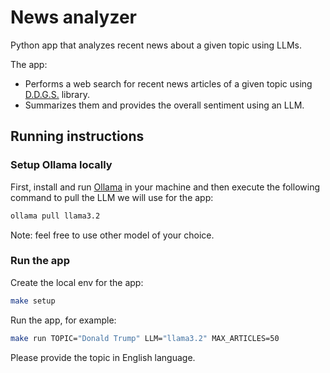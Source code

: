 # News analyzer
Python app that analyzes recent news about a given topic using LLMs.

The app:
- Performs a web search for recent news articles of a given topic using [D.D.G.S.](https://github.com/deedy5/ddgs) library.
- Summarizes them and provides the overall sentiment using an LLM.

## Running instructions

### Setup Ollama locally
First, install and run [Ollama](https://ollama.com/) in your machine and then execute the following command to pull the LLM we will use for the app:
```bash
ollama pull llama3.2
```

Note: feel free to use other model of your choice.

### Run the app
Create the local env for the app:
```bash
make setup
```

Run the app, for example:
```bash
make run TOPIC="Donald Trump" LLM="llama3.2" MAX_ARTICLES=50
```

Please provide the topic in English language.
